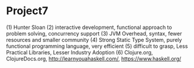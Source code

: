 # Project7 
(1) Hunter Sloan
(2) interactive development, functional approach to problem solving, concurrency support 
(3) JVM Overhead, syntax, fewer resources and smaller community
(4) Strong Static Type System, purely functional programming language, very efficient 
(5) difficult to grasp, Less Practical Libraries, Lesser Industry Adoption
(6) Clojure.org, ClojureDocs.org, http://learnyouahaskell.com/, https://www.haskell.org/
